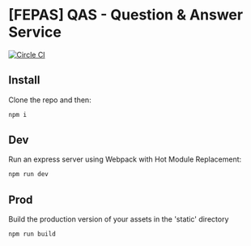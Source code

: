 # [FEPAS] QAS - Question & Answer Service
[![Circle CI](https://circleci.com/gh/framgia/fepas-qas/tree/master.svg?style=svg)](https://circleci.com/gh/framgia/fepas-qas/tree/master)

## Install
Clone the repo and then:
```javascript
npm i
```  
## Dev
Run an express server using Webpack with Hot Module Replacement:
```javascript
npm run dev
```
## Prod
Build the production version of your assets in the 'static' directory
```javascript
npm run build
```

